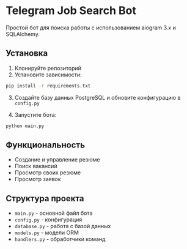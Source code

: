 # Telegram Job Search Bot

Простой бот для поиска работы с использованием aiogram 3.x и SQLAlchemy.

## Установка

1. Клонируйте репозиторий
2. Установите зависимости:
```bash
pip install -r requirements.txt
```

3. Создайте базу данных PostgreSQL и обновите конфигурацию в `config.py`

4. Запустите бота:
```bash
python main.py
```

## Функциональность

- Создание и управление резюме
- Поиск вакансий
- Просмотр своих резюме
- Просмотр заявок

## Структура проекта

- `main.py` - основной файл бота
- `config.py` - конфигурация
- `database.py` - работа с базой данных
- `models.py` - модели ORM
- `handlers.py` - обработчики команд 